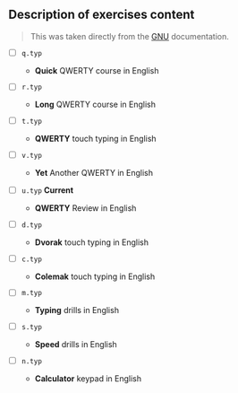 ## Description of exercises content

> This was taken directly from the [GNU](https://www.gnu.org/software/gtypist/doc/#Supplied-lessons) documentation.

- [ ] `q.typ`
	- **Quick** QWERTY course in English

- [ ] `r.typ`
	- **Long** QWERTY course in English

- [ ] `t.typ`
	- **QWERTY** touch typing in English

- [ ] `v.typ`
	- **Yet** Another QWERTY in English

- [ ] `u.typ` __Current__
	- **QWERTY** Review in English

- [ ] `d.typ`
	- **Dvorak** touch typing in English

- [ ] `c.typ`
	- **Colemak** touch typing in English

- [ ] `m.typ`
	- **Typing** drills in English

- [ ] `s.typ`
	- **Speed** drills in English

- [ ] `n.typ`
	- **Calculator** keypad in English
